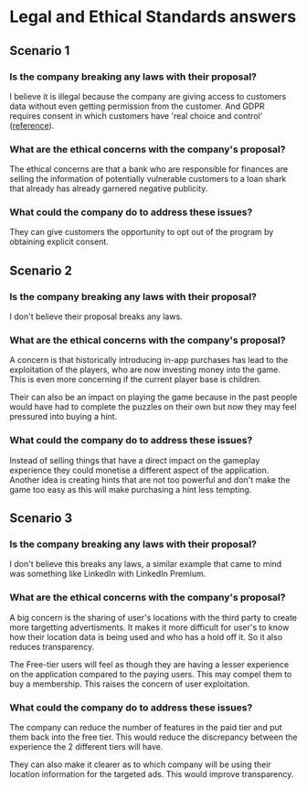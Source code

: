 # Legal and Ethical Standards answers

## Scenario 1
### Is the company breaking any laws with their proposal?

I believe it is illegal because the company are giving access to customers data without even getting permission from the customer. And GDPR requires consent in which customers have 'real choice and control' ([reference](https://gdpr-info.eu/issues/consent/)).

### What are the ethical concerns with the company's proposal?

The ethical concerns are that a bank who are responsible for finances are selling the information of potentially vulnerable customers to a loan shark that already has already garnered negative publicity.

### What could the company do to address these issues?

They can give customers the opportunity to opt out of the program by obtaining explicit consent.

## Scenario 2
### Is the company breaking any laws with their proposal?

I don't believe their proposal breaks any laws.

### What are the ethical concerns with the company's proposal?

A concern is that historically introducing in-app purchases has lead to the exploitation of the players, who are now investing money into the game. This is even more concerning if the current player base is children.

Their can also be an impact on playing the game because in the past people would have had to complete the puzzles on their own but now they may feel pressured into buying a hint.

### What could the company do to address these issues?

Instead of selling things that have a direct impact on the gameplay experience they could monetise a different aspect of the application. Another idea is creating hints that are not too powerful and don't make the game too easy as this will make purchasing a hint less tempting.

## Scenario 3
### Is the company breaking any laws with their proposal?

I don't believe this breaks any laws, a similar example that came to mind was something like LinkedIn with LinkedIn Premium.

### What are the ethical concerns with the company's proposal?

A big concern is the sharing of user's locations with the third party to create more targetting advertisments. It makes it more difficult for user's to know how their location data is being used and who has a hold off it. So it also reduces transparency.

The Free-tier users will feel as though they are having a lesser experience on the application compared to the paying users. This may compel them to buy a membership. This raises the concern of user exploitation.

### What could the company do to address these issues?

The company can reduce the number of features in the paid tier and put them back into the free tier. This would reduce the discrepancy between the experience the 2 different tiers will have.

They can also make it clearer as to which company will be using their location information for the targeted ads. This would improve transparency.
